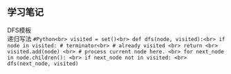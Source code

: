 学习笔记
---

DFS模板<br>
递归写法
`#Python<br>
visited = set()<br>
def dfs(node, visited):<br>
    if node in visited: # terminator<br>
    	# already visited <br>
    	return <br>
	visited.add(node) <br>
	# process current node here. <br>
	for next_node in node.children(): <br>
		if next_node not in visited: <br>
			dfs(next_node, visited)`<br>
